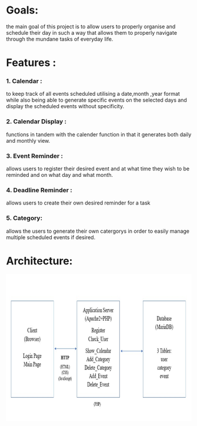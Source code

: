 # Goals:
the main goal of this project is to allow users to properly organise and schedule their day in such a way that allows them to properly navigate through the mundane tasks of everyday life.
# Features :
  ### 1. Calendar :
  to keep track of all events scheduled utilising a date,month ,year format while also being able to generate specific events on the selected days and display the scheduled events without specificity.
  ### 2. Calendar Display :
  functions in tandem with the calender function in that it generates both daily and monthly view.
  ### 3. Event Reminder :
  allows users to register their desired event and at what time they wish to be reminded and on what day and what month.
  ### 4. Deadline Reminder :
  allows users to create their own desired reminder for a task
  ### 5. Category:
  allows the users to generate their own catergorys in order to easily manage multiple scheduled events if desired.
# Architecture:
<img src="../src/img/Architecture.jpg" alt="Architecture" width="600" height="400">


